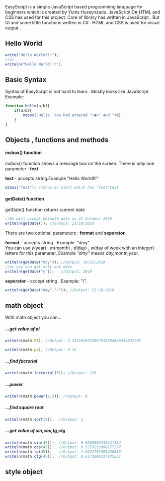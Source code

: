 <head>
    <!--<link rel="icon" type="image/png" href=""> -->
<style>
.page-header{
    background-color:linear-gradient(120deg, #155799, #159957);
}

</style>
</head>
EasyScript is a simple JavaScript based programming language for beginners which is created by Yunis Huseynzade.
JavaScript,C#,HTML and CSS has used for this project.
Core of library has written in JavaScript . But UI and some little functions written in C# . HTML and CSS is used for visual output . 

## Hello World
```javascript
write("Hello World!!!");
//or
writeln("Hello World!!!");
```

## Basic Syntax
Syntax of EasyScript is not hard to learn . Mostly looks like JavaScript.
Example:
```javascript
function hello(a,b){
    if(a>b){
        msbox("Hello. You had entered "+a+" and "+b);
    }
}
```
## Objects , functions and methods

#### msbox() function
msbox() function shows a message box on the screen.
There is only one parameter : **text**

**text** - accepts string.Example "Hello World!!!"
```javascript
msbox("Test"); //Show an alert which has "Test"text
```

#### getDate() function
getDate() function returns current date
```javascript
//We will accept default date as 21 October 2019
writeln(getDate()); //Output: 21/10/2019
```
There are two optional parameters : **format** and **seperator**

**format** - accepts string . Example: "dmy". <br>
You can use *y*(year) , *m*(month) , *d*(day) , *w*(day of week with an integer) letters for this parameter.
Example *"dmy"* means *day,month,year*.
```javascript
writeln(getDate("mdy")); //Output: 10/21/2019
//or you can get only one date
writeln(getDate("y"));   //Output: 2019
```
**seperator** - accept string . Example: "/".
```javascript
writeln(getDate("dmy",":")); //Output: 21:10:2019
```

## math object
With math object you can...
##### ...get value of pi
```javascript
writeln(math.PI); //Output: 3.1415926535897932384626433832795

writeln(math.pi); //Output: 3.14
```
##### ...find factorial
```javascript
writeln(math.factorial(5)); //Output: 120
```
##### ...power
```javascript
writeln(math.power(2,3)); //Output: 8
```
##### ...find square root
```javascript
writeln(math.sqrt(4));  //Output: 2
```
##### ...get value of sin,cos,tg,ctg
```javascript
writeln(math.sin(45));  //Output: 0.8509035245341184
writeln(math.cos(45));  //Output: 0.5253219888177297
writeln(math.tg(45));   //Output: 1.6197751905438615
writeln(math.ctg(45));  //Output: 0.6173696237835551
```

## style object
